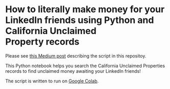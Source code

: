 # How to literally make money for your LinkedIn friends using Python and California Unclaimed Property records

Please see [this Medium post](https://medium.com/p/68ed97227d33) describing the script in this repositoy.

This Python notebook helps you search the California Unclaimed Properties records to find unclaimed money awaiting your LinkedIn friends!

The script is written to run on [Google Colab](https://colab.research.google.com/).
